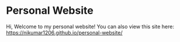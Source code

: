 # Personal Website
Hi, Welcome to my personal website!
You can also view this site here: https://nikumar1206.github.io/personal-website/
